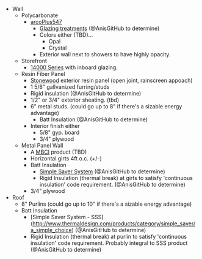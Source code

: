 - Wall
	- Polycarbonate
		- [arcoPlus547](http://gallinausa.com/arcoplus/arcoplus-547/)
			- [Glazing treatments](http://gallinausa.com/glazing-treatments/) (@AnisGitHub to determine)
			- Colors either (TBD)...
				- Opal
				- Crystal
			- Exterior wall next to showers to have highly opacity. 
	- Storefront
		- [14000 Series](http://www.tubeliteinc.com/14000-io-series-multiplane-storefront-framing/) with inboard glazing.
	- Resin Fiber Panel
		- [Stonewood](http://stonewoodpanels.com/) exterior resin panel (open joint, rainscreen appoach)
		- 1 5/8" gallvanized furring/studs
		- Rigid insulation (@AnisGitHub to determine)
		- 1/2" or 3/4" exterior sheating. (tbd)
		- 6" metal studs. (could go up to 8" if there's a sizable energy advantage)
			- Batt Insulation (@AnisGitHub to determine)
		- Interior finish either
			- 5/8" gyp. board
			- 3/4" plywood
	- Metal Panel Wall
		- A [MBCI](http://www.mbci.com/) product (TBD)
		- Horizontal girts 4ft o.c. (+/-)
		- Batt Insulation
			- [Simple Saver System](http://www.thermaldesign.com/products/category/simple_saver/a_simple_choice)   (@AnisGitHub to determine)
			- Rigid Insulation (thermal break) at girts to satisfy 'continuous insulation' code requirement.  (@AnisGitHub to determine)
		- 3/4" plywood
- Roof
	- 8" Purlins (could go up to 10" if there's a sizable energy advantage)
	- 	Batt Insulation
		- [Simple Saver System - SSS] (http://www.thermaldesign.com/products/category/simple_saver/a_simple_choice)   (@AnisGitHub to determine)
		- Rigid Insulation  (thermal break) at purlin to satisfy 'continuous insulation' code requirement.  Probably integral to SSS product (@AnisGitHub to determine)